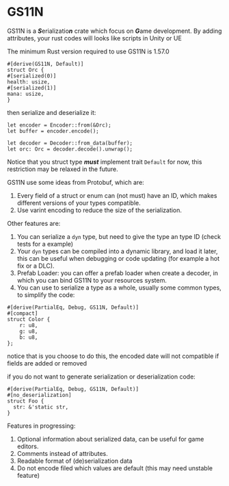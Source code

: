  # GS11N

 GS11N is a ***S***erializatio***n*** crate which focus on ***G***ame development. By adding
 attributes, your rust codes will looks like scripts in Unity or UE

 The minimum Rust version required to use GS11N is 1.57.0

 ```ignore
 #[derive(GS11N, Default)]
 struct Orc {
 #[serialized(0)]
 health: usize,
 #[serialized(1)]
 mana: usize,
 }
 ```

 then serialize and deserialize it:
 ```ignore
 let encoder = Encoder::from(&Orc);
 let buffer = encoder.encode();

 let decoder = Decoder::from_data(buffer);
 let orc: Orc = decoder.decode().unwrap();
 ```

 Notice that you struct type ***must*** implement trait `Default` for now, this restriction may be relaxed in the future.

 GS11N use some ideas from Protobuf, which are:
 1. Every field of a struct or enum can (not must) have an ID, which makes different versions of your types compatible.
 2. Use varint encoding to reduce the size of the serialization.

 Other features are:
 1. You can serialize a `dyn` type, but need to give the type an type ID (check tests for a example)
 2. Your `dyn` types can be compiled into a dynamic library, and load it later, this can be useful when debugging
 or code updating (for example a hot fix or a DLC).
 3. Prefab Loader: you can offer a prefab loader when create a decoder, in which you can
 bind GS11N to your resources system.
 4. You can use to serialize a type as a whole, usually some common types, to simplify the code:
 ```ignore
 #[derive(PartialEq, Debug, GS11N, Default)]
 #[compact]
 struct Color {
     r: u8,
     g: u8,
     b: u8,
 };
 ```
 notice that is you choose to do this, the encoded date will not compatible if fields are added or removed

 if you do not want to generate serialization or deserialization code:
 ```no_ignore
 #[derive(PartialEq, Debug, GS11N, Default)]
 #[no_deserialization]
 struct Foo {
   str: &'static str,
 }
 ```

 Features in progressing:
 1. Optional information about serialized data, can be useful for game editors.
 2. Comments instead of attributes.
 3. Readable format of (de)serialization data
 4. Do not encode filed which values are default (this may need unstable feature)

